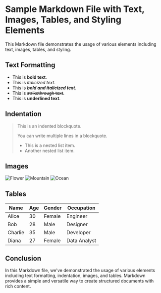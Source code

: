 # Sample Markdown File with Text, Images, Tables, and Styling Elements

This Markdown file demonstrates the usage of various elements including text, images, tables, and styling.

## Text Formatting

- This is **bold text**.
- This is *italicized text*.
- This is ***bold and italicized text***.
- This is ~~strikethrough text~~.
- This is __underlined text__.

## Indentation

> This is an indented blockquote.
>
> You can write multiple lines in a blockquote.
>
> - This is a nested list item.
> - Another nested list item.

## Images

![Flower](https://via.placeholder.com/150)
![Mountain](https://via.placeholder.com/150)
![Ocean](https://via.placeholder.com/150)

## Tables

| Name    | Age | Gender | Occupation    |
|---------|-----|--------|---------------|
| Alice   | 30  | Female | Engineer      |
| Bob     | 28  | Male   | Designer      |
| Charlie | 35  | Male   | Developer     |
| Diana   | 27  | Female | Data Analyst  |

## Conclusion

In this Markdown file, we've demonstrated the usage of various elements including text formatting, indentation, images, and tables. Markdown provides a simple and versatile way to create structured documents with rich content.
